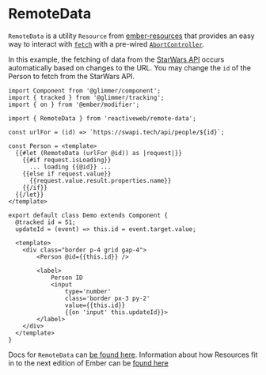 # RemoteData

`RemoteData` is a utility `Resource` from [ember-resources][gh-resources]
that provides an easy way to interact with [`fetch`][mdn-fetch]
with a pre-wired [`AbortController`][mdn-AbortController].

In this example, the fetching of data from the [StarWars API][swapi] occurs
automatically based on changes to the URL.
You may change the `id` of the Person to fetch from the StarWars API.

```gjs live
import Component from '@glimmer/component';
import { tracked } from '@glimmer/tracking';
import { on } from '@ember/modifier';

import { RemoteData } from 'reactiveweb/remote-data';

const urlFor = (id) => `https://swapi.tech/api/people/${id}`;

const Person = <template>
  {{#let (RemoteData (urlFor @id)) as |request|}}
    {{#if request.isLoading}}
      ... loading {{@id}} ...
    {{else if request.value}}
      {{request.value.result.properties.name}}
    {{/if}}
  {{/let}}
</template>

export default class Demo extends Component {
  @tracked id = 51;
  updateId = (event) => this.id = event.target.value;

  <template>
    <div class="border p-4 grid gap-4">
        <Person @id={{this.id}} />

        <label>
            Person ID
            <input
                type='number'
                class='border px-3 py-2'
                value={{this.id}}
                {{on 'input' this.updateId}}>
        </label>
    </div>
  </template>
}
```

Docs for `RemoteData` can [be found here][docs-remote-data].
Information about how Resources fit in to the next edition of Ember can be [found here][polaris-reactivity]

[gh-resources]: https://github.com/nullvoxpopuli/ember-resources
[mdn-fetch]: https://developer.mozilla.org/en-US/docs/Web/API/Fetch_API/Using_Fetch
[mdn-AbortController]: https://developer.mozilla.org/en-US/docs/Web/API/AbortController
[docs-remote-data]: https://ember-resources.pages.dev/modules/util_remote_data
[polaris-reactivity]: https://wycats.github.io/polaris-sketchwork/reactivity.html
[swapi]: https://swapi.tech/
